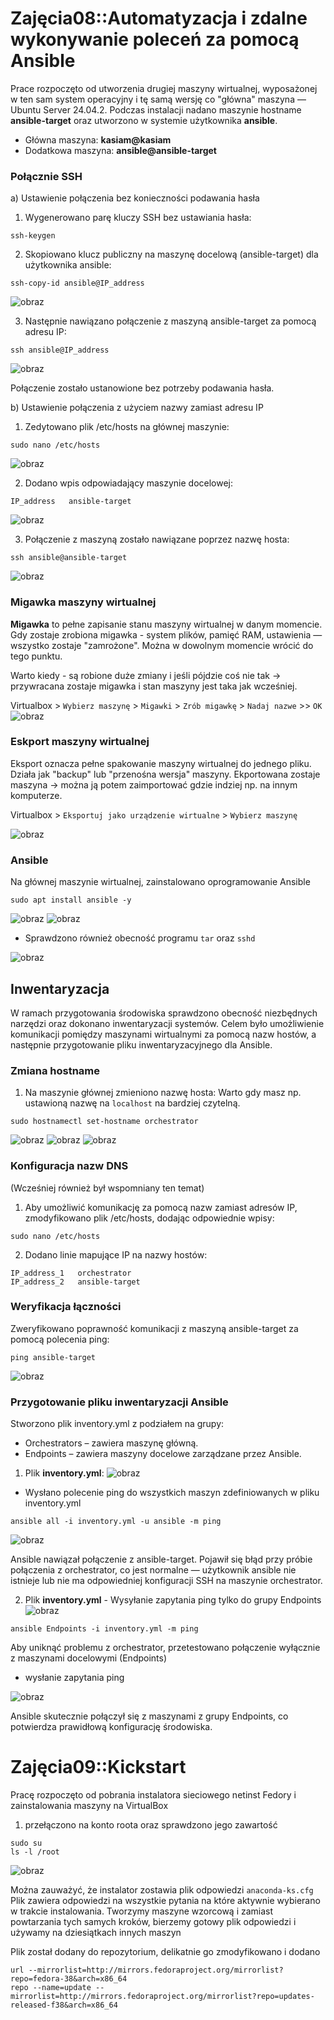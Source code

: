 # Zajęcia08::Automatyzacja i zdalne wykonywanie poleceń za pomocą Ansible

Prace rozpoczęto od utworzenia drugiej maszyny wirtualnej, wyposażonej w ten sam system operacyjny i tę samą wersję co "główna" maszyna — Ubuntu Server 24.04.2.
Podczas instalacji nadano maszynie hostname **ansible-target** oraz utworzono w systemie użytkownika **ansible**.

- Główna maszyna: **kasiam@kasiam**
- Dodatkowa maszyna: **ansible@ansible-target**

### Połącznie SSH

a) Ustawienie połączenia bez konieczności podawania hasła

1. Wygenerowano parę kluczy SSH bez ustawiania hasła:
```
ssh-keygen
```
2. Skopiowano klucz publiczny na maszynę docelową (ansible-target) dla użytkownika ansible:
```
ssh-copy-id ansible@IP_address
```
![obraz](KM/1.png)

3. Następnie nawiązano połączenie z maszyną ansible-target za pomocą adresu IP:
```
ssh ansible@IP_address
```
![obraz](KM/2.png)

Połączenie zostało ustanowione bez potrzeby podawania hasła.

b)  Ustawienie połączenia z użyciem nazwy zamiast adresu IP

1. Zedytowano plik /etc/hosts na głównej maszynie:
```
sudo nano /etc/hosts
```
![obraz](KM/4.png)

2. Dodano wpis odpowiadający maszynie docelowej:
```
IP_address   ansible-target
```
![obraz](KM/5.png)

3. Połączenie z maszyną zostało nawiązane poprzez nazwę hosta:
```
ssh ansible@ansible-target
```
![obraz](KM/3.png)

### Migawka maszyny wirtualnej
**Migawka** to pełne zapisanie stanu maszyny wirtualnej w danym momencie.
Gdy zostaje zrobiona migawka - system plików, pamięć RAM, ustawienia — wszystko zostaje "zamrożone".
Można w dowolnym momencie wrócić do tego punktu.

Warto kiedy - są robione duże zmiany i jeśli pójdzie coś nie tak -> przywracana zostaje migawka i stan maszyny jest taka jak wcześniej.

Virtualbox > ```Wybierz maszynę``` > ```Migawki``` > ```Zrób migawkę``` > ```Nadaj nazwe``` >> ```OK```
![obraz](KM/7.png)
### Eskport maszyny wirtualnej
Eksport oznacza pełne spakowanie maszyny wirtualnej do jednego pliku. Działa jak "backup" lub "przenośna wersja" maszyny.
Ekportowana zostaje maszyna -> można ją potem zaimportować gdzie indziej np. na innym komputerze.

Virtualbox > ```Eksportuj jako urządzenie wirtualne``` > ```Wybierz maszynę``` 

![obraz](KM/eks.png)

### Ansible
Na głównej maszynie wirtualnej, zainstalowano oprogramowanie Ansible
```
sudo apt install ansible -y
```
![obraz](KM/w1.png)
![obraz](KM/6.png)

- Sprawdzono również obecność programu ```tar``` oraz ```sshd```

![obraz](KM/tar.png)

## Inwentaryzacja
W ramach przygotowania środowiska sprawdzono obecność niezbędnych narzędzi oraz dokonano inwentaryzacji systemów. Celem było umożliwienie komunikacji pomiędzy maszynami wirtualnymi za pomocą nazw hostów, a następnie przygotowanie pliku inwentaryzacyjnego dla Ansible.
### Zmiana hostname
1. Na maszynie głównej zmieniono nazwę hosta:
Warto gdy masz np. ustawioną nazwę na ```localhost``` na bardziej czytelną.
```
sudo hostnamectl set-hostname orchestrator
```
![obraz](KM/11.png)
![obraz](KM/13.png)
![obraz](KM/14.png)

### Konfiguracja nazw DNS
(Wcześniej również był wspomniany ten temat)
1. Aby umożliwić komunikację za pomocą nazw zamiast adresów IP, zmodyfikowano plik /etc/hosts, dodając odpowiednie wpisy:
```
sudo nano /etc/hosts
```
2. Dodano linie mapujące IP na nazwy hostów:
```
IP_address_1   orchestrator
IP_address_2   ansible-target
```
### Weryfikacja łączności
Zweryfikowano poprawność komunikacji z maszyną ansible-target za pomocą polecenia ping:
```
ping ansible-target 
```
![obraz](KM/15.png)

### Przygotowanie pliku inwentaryzacji Ansible
Stworzono plik inventory.yml z podziałem na grupy:

- Orchestrators – zawiera maszynę główną.
- Endpoints – zawiera maszyny docelowe zarządzane przez Ansible.

1) Plik **inventory.yml**:
![obraz](KM/yaml.png)

- Wysłano polecenie ping do wszystkich maszyn zdefiniowanych w pliku inventory.yml
```
ansible all -i inventory.yml -u ansible -m ping
```
![obraz](KM/ping-pong.png)

Ansible nawiązał połączenie z ansible-target. Pojawił się błąd przy próbie połączenia z orchestrator, co jest normalne — użytkownik ansible nie istnieje lub nie ma odpowiedniej konfiguracji SSH na maszynie orchestrator.

2) Plik **inventory.yml** - Wysyłanie zapytania ping tylko do grupy Endpoints
![obraz](KM/18.png)

```
ansible Endpoints -i inventory.yml -m ping
```
Aby uniknąć problemu z orchestrator, przetestowano połączenie wyłącznie z maszynami docelowymi (Endpoints)
- wysłanie zapytania ping

![obraz](KM/success.png)

Ansible skutecznie połączył się z maszynami z grupy Endpoints, co potwierdza prawidłową konfigurację środowiska.

# Zajęcia09::Kickstart
Pracę rozpoczęto od pobrania instalatora sieciowego netinst Fedory i zainstalowania maszyny na VirtualBox
1. przełączono na konto roota oraz sprawdzono jego zawartość
```
sudo su
ls -l /root
```
![obraz](KM/1.png)

Można zauważyć, że instalator zostawia plik odpowiedzi ```anaconda-ks.cfg``` 
Plik zawiera odpowiedzi na wszystkie pytania na które aktywnie wybierano w trakcie instalowania. Tworzymy maszyne wzorcową i zamiast powtarzania tych samych kroków, bierzemy gotowy plik odpowiedzi i używamy na dziesiątkach innych maszyn

Plik został dodany do repozytorium, delikatnie go zmodyfikowano i dodano
```
url --mirrorlist=http://mirrors.fedoraproject.org/mirrorlist?repo=fedora-38&arch=x86_64
repo --name=update --mirrorlist=http://mirrors.fedoraproject.org/mirrorlist?repo=updates-released-f38&arch=x86_64
``` 



